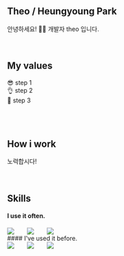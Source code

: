 ## Theo / Heungyoung Park
안녕하세요! 🙋‍♂️ 개발자 theo 입니다. 
<br />
<br />
<br />
## My values
😎 step 1 <br />
👌 step 2 <br />
🦻 step 3 <br />
<br />
<br />
<br />
## How i work
노력합시다!
<br />
<br />
<br />
## Skills
#### I use it often.
<div style="display:flex;gap:30px;flex-wrap:wrap;">
  <img src="https://img.shields.io/badge/Java-007396?style=for-the-badge&logo=Java&logoColor=white">
  <img src ="https://img.shields.io/badge/Spring-6DB33F.svg?&style=for-the-badge&logo=Spring&logoColor=000000"/>
  <img src="https://img.shields.io/badge/MySQL-4479A1?style=for-the-badge&logo=mysql&logoColor=white">
</div>
#### I've used it before.
<div style="display:flex;gap:30px;flex-wrap:wrap;">
  <img src="https://img.shields.io/badge/js-F7DF1E?style=for-the-badge&logo=javascript&logoColor=black">
  <img src="https://img.shields.io/badge/express-000000?style=for-the-badge&logo=express&logoColor=white">
  <img src="https://img.shields.io/badge/react-61DAFB?style=for-the-badge&logo=react&logoColor=black">
</div>
<br />
<br />
<br />